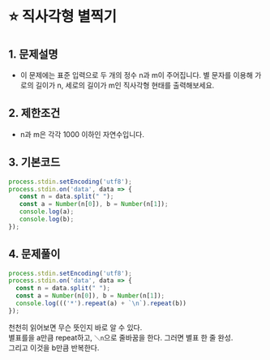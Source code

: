 # ⭐ 직사각형 별찍기

## 1. 문제설명
 + 이 문제에는 표준 입력으로 두 개의 정수 n과 m이 주어집니다.
 별 문자를 이용해 가로의 길이가 n, 세로의 길이가 m인 직사각형 현태를 출력해보세요.
 
  
## 2. 제한조건
 + n과 m은 각각 1000 이하인 자연수입니다.
 
   
 ## 3. 기본코드
 ``` JavaScript
 process.stdin.setEncoding('utf8');
 process.stdin.on('data', data => {
    const n = data.split(" ");
    const a = Number(n[0]), b = Number(n[1]);
    console.log(a);
    console.log(b);
});
```
 
 ## 4. 문제풀이
  ``` JavaScript
 process.stdin.setEncoding('utf8');
 process.stdin.on('data', data => {
    const n = data.split(" ");
    const a = Number(n[0]), b = Number(n[1]);
    console.log((('*').repeat(a) + `\n`).repeat(b))
});
```
천천히 읽어보면 무슨 뜻인지 바로 알 수 있다.</br>
별표를을 a만큼 repeat하고, `＼n`으로 줄바꿈을 한다. 그러면 별표 한 줄 완성.</br>
그리고 이것을 b만큼 반복한다.

